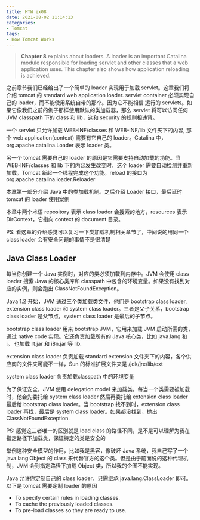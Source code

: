 ```yaml
---
title: HTW ex08
date: 2021-08-02 11:14:13
categories:
- Tomcat
tags:
- How Tomcat Works
---
```


> **Chapter 8** explains about loaders. 
> A loader is an important Catalina module responsible for loading servlet and other classes that a web application uses. 
> This chapter also shows how application reloading is achieved.

之前章节我们已经给出了一个简单的 loader 实现用于加载 servlet。这章我们将介绍 tomcat 的 standard web application loader. servlet container 必须实现自己的 loader，而不能使用系统自带的那个。因为它不能相信 运行的 servlets。如果它像我们之前的例子那样使用默认的类加载器，那么 servlet 将可以访问任何 JVM classpath 下的 class 和 lib，这和 security 的规则相违背。

一个 servlet 只允许加载 WEB-INF/classes 和 WEB-INF/lib 文件夹下的内容, 那个 web application(context) 需要有它自己的 loader。Catalina 中，org.apache.catalina.Loader 表示 loader 类。

另一个 tomcat 需要自己的 loader 的原因是它需要支持自动加载的功能。当 WEB-INF/classes 和 lib 下的内容发生改变时，这个 loader 需要自动检测并重新加载。Tomcat 新起一个线程完成这个功能。reload 的接口为 org.apache.catalina.loader.Reloader

本章第一部分介绍 Java 中的类加载机制。之后介绍 Loader 接口，最后延时 tomcat 的 loader 使用案例

本章中两个术语 repository 表示 class loader 会搜索的地方，resources 表示 DirContext，它指向 context 的 document 目录。

PS: 看这章的介绍感觉可以复习一下类加载机制相关章节了，中间说的用同一个 class loader 会有安全问题的事情不是很清楚

## Java Class Loader

每当你创建一个 Java 实例时，对应的类必须加载到内存中。JVM 会使用 class loader 搜索 Java 的核心类库和 classpath 中包含的环境变量。如果没有找到对应的实例，则会跑出 ClassNotFoundException。

Java 1.2 开始，JVM 通过三个类加载类文件，他们是 bootstrap class loader, extension class loader 和 system class loader。三者是父子关系，bootstrap class loader 是父节点，system class loader 是最后的子节点。

bootstrap class loader 用来 bootstrap JVM，它用来加载 JVM 启动所需的类，通过 native code 实现。它还负责加载所有的 Java 核心类，比如 java.lang 和 i。 也加载 rt.jar 和 i8n.jar 等 lib.

extension class loader 负责加载 standard extension 文件夹下的内容，各个供应商的文件夹可能不一样，Sun 的标准扩展文件夹是 /jdk/jre/lib/ext

system class loader 负责加载classpath 中的环境变量

为了保证安全，JVM 使用 delegation model 来加载类。每当一个类需要被加载时，他会先委托给 system class loader 然后再委托给 extension class loader 最后给 bootstrap class loader。当 bootstrap 找不到时，extension class loader 再找，最后是 system class loader。如果都没找到，抛出 ClassNotFoundException.

PS: 感觉这三者唯一的区别就是 load class 的路径不同，是不是可以理解为我在指定路径下加载类，保证特定的类是安全的

举例这种安全模型的作用，比如我是黑客，像破坏 Java 系统，我自己写了一个 java.lang.Object 的 class 来代替官方的这个类。但是由于前面说的这种代理机制，JVM 会到指定路径下加载 Object 类，所以我的企图不能实现。

Java 允许你定制自己的 class loader，只需继承 java.lang.ClassLoader 即可。以下是 tomcat 需要定制 loader 的原因

* To specify certain rules in loading classes.
* To cache the previously loaded classes.
* To pre-load classes so they are ready to use.

